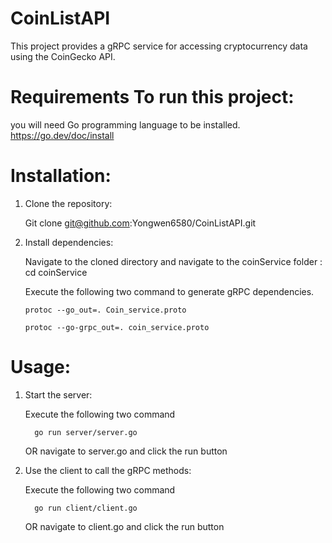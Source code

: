 # CoinListAPI

   This project provides a gRPC service for accessing cryptocurrency data using the CoinGecko API. 

# Requirements To run this project: 

you will need Go programming language to be installed. https://go.dev/doc/install

# Installation:

1) Clone the repository: 

   Git clone git@github.com:Yongwen6580/CoinListAPI.git

2) Install dependencies:

   Navigate to the cloned directory and navigate to the coinService folder : cd coinService

    Execute the following two command to generate gRPC dependencies.
    
       protoc --go_out=. Coin_service.proto
    
       protoc --go-grpc_out=. coin_service.proto 

# Usage:

1) Start the server: 

      Execute the following two command
      
         go run server/server.go 

     OR navigate to server.go and click the run button

2) Use the client to call the gRPC methods:

      Execute the following two command
      
         go run client/client.go 

      OR navigate to client.go and click the run button
 







